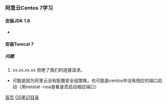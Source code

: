 ### 阿里云Centos 7学习

#### 安装JDK 1.8
* 

#### 安装Tomcat 7
##### 问题
1. xx.xx.xx.xx 拒绝了我们的连接请求。  
* 可能是因为阿里云没有配置安全组策略，也可能是centos中没有相应的端口启动（用netstat -noa查看是否启动相应端口）

[首页](../../README.md)  [OS笔记目录](OSShell.md)
